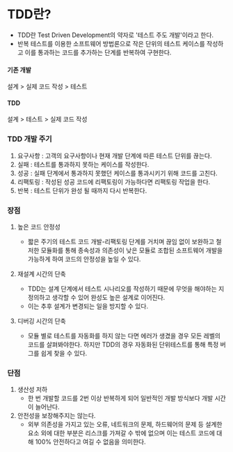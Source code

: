 # TDD란?
- TDD란 Test Driven Development의 약자로 '테스트 주도 개발'이라고 한다.
- 반복 테스트를 이용한 소프트웨어 방법론으로 작은 단위의 테스트 케이스를 작성하고 이를 통과하는 코드를 추가하는 단계를 반복하여 구현한다.

#### 기존 개발
설계 > 실제 코드 작성 > 테스트
#### TDD
설계 > 테스트 > 실제 코드 작성

### TDD 개발 주기
1. 요구사항 : 고객의 요구사항이나 현재 개발 단계에 따른 테스트 단위를 끊는다.
2. 실패 : 테스트를 통과하지 못하는 케이스를 작성한다.
3. 성공 : 실패 단계에서 통과하지 못했던 케이스를 통과시키기 위해 코드를 고친다.
4. 리팩토링 : 작성된 성공 코드에 리팩토링이 가능하다면 리팩토링 작업을 한다.
5. 반복 : 테스트 단위가 완성 될 때까지 다시 반복한다.

### 장점
1. 높은 코드 안정성
   - 짧은 주기의 테스트 코드 개발-리팩토링 단계를 거치며 끊임 없이 보완하고 철저한 모듈화를 통해 종속성과 의존성이 낮은 모듈로 조합된 소프트웨어 개발을 가능하게 하여 코드의 안정성을 높일 수 있다.

2. 재설계 시간의 단축
   - TDD는 설계 단계에서 테스트 시나리오를 작성하기 때문에 무엇을 해야하는 지 정의하고 생각할 수 있어 완성도 높은 설계로 이어진다.
   - 이는 추후 설계가 변경되는 일을 방지할 수 있다.

3. 디버깅 시간의 단축
   - 모듈 별로 테스트를 자동화를 하지 않는 다면 에러가 생겼을 경우 모든 레벨의 코드를 살펴봐야한다. 하지만 TDD의 경우 자동화된 단위테스트를 통해 특정 버그를 쉽게 찾을 수 있다.

### 단점
1. 생산성 저하
   - 한 번 개발할 코드를 2번 이상 반복하게 되어 일반적인 개발 방식보다 개발 시간이 늘어난다.  
2. 안전성을 보장해주지는 않는다.
   - 외부 의존성을 가지고 있는 오류, 네트워크의 문제, 하드웨어의 문제 등 설계한 요소 외에 대한 부분은 리스크를 가져갈 수 밖에 없으며 이는 테스트 코드에 대해 100% 안전하다고 여길 수 없음을 의미한다.